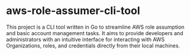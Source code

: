 # aws-role-assumer-cli-tool
This project is a CLI tool written in Go to streamline AWS role assumption and basic account management tasks. It aims to provide developers and administrators with an intuitive interface for interacting with AWS Organizations, roles, and credentials directly from their local machines.
